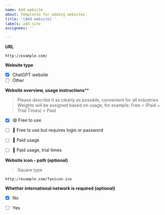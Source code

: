 ```yaml
---
name: Add website
about: Templates for adding websites
title: '[Add website] '
labels: add-site
assignees: ''

---
```



**URL**

```
http://example.com/
```
**Website type**

- [x] ChatGPT website
- [ ] Other

**Website overview, usage instructions****

> Please describe it as clearly as possible, convenient for all industries
> Weights will be assigned based on usage, for example: Free > (Paid + Trial Times) > Paid 

- [x] 😄 Free to use
- [ ] 🔑 Free to use but requires login or password
- [ ] 🤑 Paid usage
- [ ] 🎁 Paid usage, trial times


**Website icon - path (optional)**
> Square type

```
http://example.com/favicon.ico
```

**Whether international network is required (optional)**

- [x] No
- [ ] Yes

